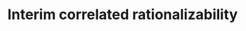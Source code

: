 ---
id_key: d030
categories: GT
tags:
- type spaces
- rationalizability
- solution concepts
authors:
- Dekel, Eddie
- Fudenberg, Drew
- Morris, Stephen
title: Interim correlated rationalizability
journal: Theoretical Economics
year: 2007
pub: Society for Economic Theory
pdf: interim-correlated-rationalizability.pdf
permalink: "/papers/d030.txt"
layout: bib
---